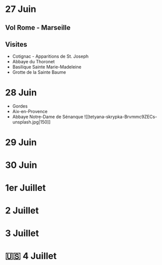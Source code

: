 # 27 Juin
## Vol Rome - Marseille
## Visites
- Cotignac - Apparitions de St. Joseph
- Abbaye du Thoronet
- Basilique Sainte Marie-Madeleine
- Grotte de la Sainte Baume
# 28 Juin
- Gordes
- Aix-en-Provence
- Abbaye Notre-Dame de Sénanque
![[tetyana-skrypka-Brvmmc9ZECs-unsplash.jpg|150]]
# 29 Juin
# 30 Juin
# 1er Juillet
# 2 Juillet
# 3 Juillet
# 🇺‍🇸 4 Juillet
